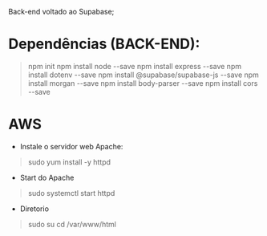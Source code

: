Back-end voltado ao Supabase;

# Dependências (BACK-END):
> npm init
> npm install node --save
> npm install express --save
> npm install dotenv --save
> npm install @supabase/supabase-js --save
> npm install morgan --save
> npm install body-parser --save
> npm install cors --save

# AWS
- Instale o servidor web Apache: 
> sudo yum install -y httpd
- Start do Apache
> sudo systemctl start httpd
- Diretorio
> sudo su
> cd /var/www/html
